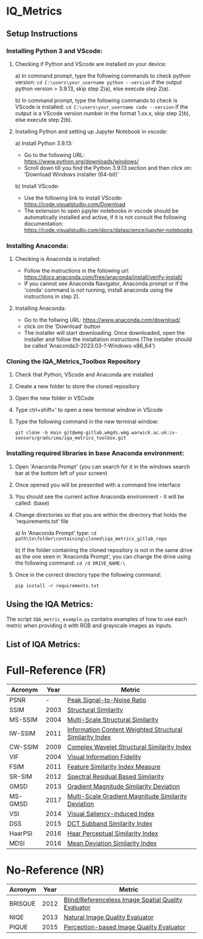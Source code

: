 # IQ_Metrics

<!-- ## Getting started

To make it easy for you to get started with GitLab, here's a list of recommended next steps.

Already a pro? Just edit this README.md and make it your own. Want to make it easy? [Use the template at the bottom](#editing-this-readme)!

## Add your files

- [ ] [Create](https://docs.gitlab.com/ee/user/project/repository/web_editor.html#create-a-file) or [upload](https://docs.gitlab.com/ee/user/project/repository/web_editor.html#upload-a-file) files
- [ ] [Add files using the command line](https://docs.gitlab.com/ee/gitlab-basics/add-file.html#add-a-file-using-the-command-line) or push an existing Git repository with the following command:

```
cd existing_repo
git remote add origin https://wmg-gitlab.wmgds.wmg.warwick.ac.uk/iv-sensors/grads/ima/iqa_metrics_toolbox.git
git branch -M main
git push -uf origin main
```

## Integrate with your tools

- [ ] [Set up project integrations](https://wmg-gitlab.wmgds.wmg.warwick.ac.uk/iv-sensors/grads/ima/iqa_metrics_toolbox/-/settings/integrations)

## Collaborate with your team

- [ ] [Invite team members and collaborators](https://docs.gitlab.com/ee/user/project/members/)
- [ ] [Create a new merge request](https://docs.gitlab.com/ee/user/project/merge_requests/creating_merge_requests.html)
- [ ] [Automatically close issues from merge requests](https://docs.gitlab.com/ee/user/project/issues/managing_issues.html#closing-issues-automatically)
- [ ] [Enable merge request approvals](https://docs.gitlab.com/ee/user/project/merge_requests/approvals/)
- [ ] [Automatically merge when pipeline succeeds](https://docs.gitlab.com/ee/user/project/merge_requests/merge_when_pipeline_succeeds.html)

## Test and Deploy

Use the built-in continuous integration in GitLab.

- [ ] [Get started with GitLab CI/CD](https://docs.gitlab.com/ee/ci/quick_start/index.html)
- [ ] [Analyze your code for known vulnerabilities with Static Application Security Testing(SAST)](https://docs.gitlab.com/ee/user/application_security/sast/)
- [ ] [Deploy to Kubernetes, Amazon EC2, or Amazon ECS using Auto Deploy](https://docs.gitlab.com/ee/topics/autodevops/requirements.html)
- [ ] [Use pull-based deployments for improved Kubernetes management](https://docs.gitlab.com/ee/user/clusters/agent/)
- [ ] [Set up protected environments](https://docs.gitlab.com/ee/ci/environments/protected_environments.html)

***

# Editing this README

When you're ready to make this README your own, just edit this file and use the handy template below (or feel free to structure it however you want - this is just a starting point!). Thank you to [makeareadme.com](https://www.makeareadme.com/) for this template.

## Suggestions for a good README
Every project is different, so consider which of these sections apply to yours. The sections used in the template are suggestions for most open source projects. Also keep in mind that while a README can be too long and detailed, too long is better than too short. If you think your README is too long, consider utilizing another form of documentation rather than cutting out information.

## Name
Choose a self-explaining name for your project.

## Description
Let people know what your project can do specifically. Provide context and add a link to any reference visitors might be unfamiliar with. A list of Features or a Background subsection can also be added here. If there are alternatives to your project, this is a good place to list differentiating factors.

## Badges
On some READMEs, you may see small images that convey metadata, such as whether or not all the tests are passing for the project. You can use Shields to add some to your README. Many services also have instructions for adding a badge.

## Visuals
Depending on what you are making, it can be a good idea to include screenshots or even a video (you'll frequently see GIFs rather than actual videos). Tools like ttygif can help, but check out Asciinema for a more sophisticated method.

## Installation
Within a particular ecosystem, there may be a common way of installing things, such as using Yarn, NuGet, or Homebrew. However, consider the possibility that whoever is reading your README is a novice and would like more guidance. Listing specific steps helps remove ambiguity and gets people to using your project as quickly as possible. If it only runs in a specific context like a particular programming language version or operating system or has dependencies that have to be installed manually, also add a Requirements subsection.

## Usage
Use examples liberally, and show the expected output if you can. It's helpful to have inline the smallest example of usage that you can demonstrate, while providing links to more sophisticated examples if they are too long to reasonably include in the README.

## Support
Tell people where they can go to for help. It can be any combination of an issue tracker, a chat room, an email address, etc.

## Roadmap
If you have ideas for releases in the future, it is a good idea to list them in the README.

## Contributing
State if you are open to contributions and what your requirements are for accepting them.

For people who want to make changes to your project, it's helpful to have some documentation on how to get started. Perhaps there is a script that they should run or some environment variables that they need to set. Make these steps explicit. These instructions could also be useful to your future self.

You can also document commands to lint the code or run tests. These steps help to ensure high code quality and reduce the likelihood that the changes inadvertently break something. Having instructions for running tests is especially helpful if it requires external setup, such as starting a Selenium server for testing in a browser.

## Authors and acknowledgment
Show your appreciation to those who have contributed to the project.

## License
For open source projects, say how it is licensed.

## Project status
If you have run out of energy or time for your project, put a note at the top of the README saying that development has slowed down or stopped completely. Someone may choose to fork your project or volunteer to step in as a maintainer or owner, allowing your project to keep going. You can also make an explicit request for maintainers. -->

## Setup Instructions

### Installing Python 3 and VScode:
1) Checking if Python and VScode are installed on your device:

    a) In command prompt, type the following commands to check python version:
        ```
        cd C:\users\your_username
        python --version
        ```
    if the output python version > 3.9.13, skip step 2)a), else execute step 2)a).

    b) In command prompt, type the following commands to check is VScode is installed:
        ```
        cd C:\users\your_username
        code --version
        ```
    if the output is a VScode version number in the format 1.xx.x, skip step 2)b), else execute step 2)b).


2) Installing Python and setting up Jupyter Notebook in vscode:

    a) Install Python 3.9.13:
    - Go to the following URL: https://www.python.org/downloads/windows/
    - Scroll down till you find the Python 3.9.13 section and then click on: 'Download Windows installer (64-bit)'

    b) Install VScode:
    - Use the following link to install VScode: https://code.visualstudio.com/Download
    - The extension to open jupyter notebooks in vscode should be automatically installed and active, if it is not consult the following documentation: https://code.visualstudio.com/docs/datascience/jupyter-notebooks

### Installing Anaconda:
1) Checking is Anaconda is installed:
    - Follow the instructions in the following url: https://docs.anaconda.com/free/anaconda/install/verify-install/
    - If you cannot see Anaconda Navigator, Anaconda prompt or if the 'conda' command is not running, install anaconda using the instructions in step 2).

2) Installing Anaconda:
    - Go to the follwing URL: https://www.anaconda.com/download/
    - click on the 'Download' button
    - The installer will start downloading. Once downloaded, open the installer and follow the installation instructions (The installer should be called 'Anaconda3-2023.03-1-Windows-x86_64')

### Cloning the IQA_Metrics_Toolbox Repository
1) Check that Python, VScode and Anaconda are installed
2) Create a new folder to store the cloned repository
3) Open the new folder in VSCode
4) Type ctrl+shift+' to open a new terminal window in VScode
5) Type the following command in the new terminal window:

    ```
    git clone -b main git@wmg-gitlab.wmgds.wmg.warwick.ac.uk:iv-sensors/grads/ima/iqa_metrics_toolbox.git
    ```

### Installing required libraries in base Anaconda environment:
1) Open 'Anaconda Prompt' (you can search for it in the windows search bar at the bottom left of your screen)
2) Once opened you will be presented with a command line interface
3) You should see the current active Anaconda enviromnent - it will be called: (base)
4) Change directories so that you are within the directory that holds the 'requirements.txt' file

    a) In 'Anaconda Prompt' type:
        ```cd path\to\folder\containing\cloned\iqa_metrics_gitlab_repo```
        
    b) If the folder containing the cloned repository is not in the same drive as the one seen in 'Anaconda Prompt', you can change the drive using the following command:
        ```cd /d DRIVE_NAME:\```

5) Once in the correct directory type the following command: 

    ```
    pip install -r requirements.txt
    ```


## Using the IQA Metrics:
The script ```IQA_metric_example.py``` contains examples of how to use each metric when providing it with RGB and grayscale images as inputs.


## List of IQA Metrics:
Full-Reference (FR)
===================

| Acronym | Year | Metric |
| ------- | ---- | ------ |
| PSNR    | -    | [Peak Signal-to-Noise Ratio](https://en.wikipedia.org/wiki/Peak_signal-to-noise_ratio) |
| SSIM    | 2003 | [Structural Similarity](https://en.wikipedia.org/wiki/Structural_similarity) |
| MS-SSIM | 2004 | [Multi-Scale Structural Similarity](https://ieeexplore.ieee.org/abstract/document/1292216) |
| IW-SSIM | 2011 | [Information Content Weighted Structural Similarity Index](https://ece.uwaterloo.ca/~z70wang/publications/IWSSIM.pdf) |
| CW-SSIM | 2009 | [Complex Wavelet Structural Similarity Index](https://ieeexplore.ieee.org/document/5109651) |
| VIF     | 2004 | [Visual Information Fidelity](https://ieeexplore.ieee.org/document/1576816) |
| FSIM    | 2011 | [Feature Similarity Index Measure](https://ieeexplore.ieee.org/document/5705575) |
| SR-SIM  | 2012 | [Spectral Residual Based Similarity](https://sse.tongji.edu.cn/linzhang/ICIP12/ICIP-SR-SIM.pdf) |
| GMSD    | 2013 | [Gradient Magnitude Similarity Deviation](https://arxiv.org/abs/1308.3052) |
| MS-GMSD | 2017 | [Multi-Scale Gradient Magnitude Similarity Deviation](https://ieeexplore.ieee.org/document/7952357) |
| VSI     | 2014 | [Visual Saliency-induced Index](https://ieeexplore.ieee.org/document/6873260) |
| DSS     | 2015 | [DCT Subband Similarity Index](https://ieeexplore.ieee.org/document/7351172) |
| HaarPSI | 2016 | [Haar Perceptual Similarity Index](https://arxiv.org/abs/1607.06140) |
| MDSI    | 2016 | [Mean Deviation Similarity Index](https://arxiv.org/abs/1608.07433) |

No-Reference (NR)
==================

| Acronym | Year | Metric |
| ------- | ---- | ------ |
| BRISQUE | 2012 | [Blind/Referenceless Image Spatial Quality Evaluator](https://ieeexplore.ieee.org/document/6272356) |
| NIQE    | 2013 | [Natural Image Quality Evaluator](https://ieeexplore.ieee.org/document/6353522) |
| PIQUE   | 2015 | [Perception-based Image Quality Evaluator](https://ieeexplore.ieee.org/document/7084843) |






